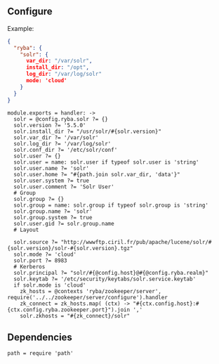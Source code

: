 

## Configure

Example:

```json
{
  "ryba": {
    "solr": {
      var_dir: "/var/solr",
      install_dir: "/opt",
      log_dir: "/var/log/solr"
      mode: 'cloud'
    }
  }
}
```

    module.exports = handler: ->
      solr = @config.ryba.solr ?= {}
      solr.version ?= '5.5.0'
      solr.install_dir ?= "/usr/solr/#{solr.version}"
      solr.var_dir ?= '/var/solr'
      solr.log_dir ?= '/var/log/solr'
      solr.conf_dir ?= '/etc/solr/conf'
      solr.user ?= {}
      solr.user = name: solr.user if typeof solr.user is 'string'
      solr.user.name ?= 'solr'
      solr.user.home ?= "#{path.join solr.var_dir, 'data'}"
      solr.user.system ?= true
      solr.user.comment ?= 'Solr User'
      # Group
      solr.group ?= {}
      solr.group = name: solr.group if typeof solr.group is 'string'
      solr.group.name ?= 'solr'
      solr.group.system ?= true
      solr.user.gid ?= solr.group.name
      # Layout

      solr.source ?= "http://wwwftp.ciril.fr/pub/apache/lucene/solr/#{solr.version}/solr-#{solr.version}.tgz"
      solr.mode ?= 'cloud'
      solr.port ?= 8983
      # Kerberos
      solr.principal ?= "solr/#{@config.host}@#{@config.ryba.realm}"
      solr.keytab ?= '/etc/security/keytabs/solr.service.keytab'
      if solr.mode is 'cloud'
        zk_hosts = @contexts 'ryba/zookeeper/server', require('../../zookeeper/server/configure').handler
        zk_connect = zk_hosts.map( (ctx) -> "#{ctx.config.host}:#{ctx.config.ryba.zookeeper.port}").join ','
        solr.zkhosts = "#{zk_connect}/solr"

      
## Dependencies

    path = require 'path'
